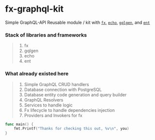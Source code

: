 # fx-graphql-kit
Simple GraphQL-API Reusable module / kit with 
[`fx`](https://github.com/uber-go/fx),
[`echo`](https://github.com/labstack/echo),
[`gqlgen`](https://github.com/99designs/gqlgen), and
[`ent`](https://github.com/ent/ent)

### Stack of libraries and frameworks
> 1. fx
> 2. gqlgen
> 3. echo 
> 4. ent

### What already existed here
> 1. Simple GraphQL CRUD handlers
> 2. Database connection with PostgreSQL
> 3. Database entity code generation and query builder
> 4. GraphQL Resolvers
> 5. Services to handle logic
> 6. Fx lifecycle to handle dependencies injection
> 7. Providers and Invokers for fx

```go
func main() {
	fmt.Printf("Thanks for checking this out, %v\n", you)
}
```